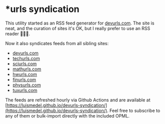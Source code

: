 # *urls syndication

This utility started as an RSS feed generator for [devurls.com](https://devurls.com). The site is neat, and the curation of sites it's OK, but I really prefer to use an RSS reader 🤷🏻‍♂️.

Now it also syndicates feeds from all sibling sites:

- [devurls.com](https://devurls.com/)
- [techurls.com](https://techurls.com/)
- [sciurls.com](https://sciurls.com/)
- [mathurls.com](https://mathurls.com/)
- [hwurls.com](https://hwurls.com/)
- [finurls.com](https://finurls.com/)
- [physurls.com](https://physurls.com/)
- [tuxurls.com](https://tuxurls.com/)

The feeds are refreshed hourly via Github Actions and are available at [https://luismedel.github.io/devurls-syndication/](https://luismedel.github.io/devurls-syndication/). Feel free to subscribe to any of them or bulk-import directly with the included OPML.
